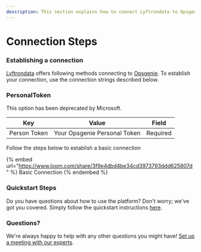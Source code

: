 ```yaml
---
description: This section explains how to connect Lyftrondata to Opsgenie.
---
```


# Connection Steps

### Establishing a connection

[Lyftrondata](https://www.lyftrondata.com) offers following methods connecting to [Opsgenie](https://www.lyftrondata.com/integration/sales-analytics/opsgenie/). To establish your connection, use the connection strings described below.

### PersonalToken

This option has been deprecated by Microsoft.

| Key          | Value                        | Field    |
| ------------ | ---------------------------- | -------- |
| Person Token | Your Opsgenie Personal Token | Required |

Follow the steps below to establish a basic connection

{% embed url="https://www.loom.com/share/3f9e4dbd4be34cd3973793ddd625807d" %}
Basic Connection
{% endembed %}

### Quickstart Steps

Do you have questions about how to use the platform? Don't worry; we've got you covered. Simply follow the quickstart instructions [here](./).

### Questions? <a href="#questions" id="questions"></a>

We're always happy to help with any other questions you might have! [Set up a meeting with our experts](https://www.lyftrondata.com/book-a-meeting/).
